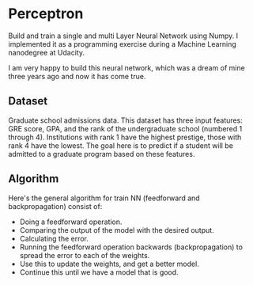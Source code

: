 # Perceptron
Build and train a single and multi Layer Neural Network using Numpy. I implemented it as a programming exercise during a Machine Learning nanodegree at Udacity.

I am very happy to build this neural network, which was a dream of mine three years ago and now it has come true.
## Dataset

Graduate school admissions data. This dataset has three input features: GRE score, GPA, and the rank of the undergraduate school (numbered 1 through 4). 
Institutions with rank 1 have the highest prestige, those with rank 4 have the lowest.
The goal here is to predict if a student will be admitted to a graduate program based on these features.

## Algorithm
Here's the general algorithm for train NN (feedforward and backpropagation) consist of:

- Doing a feedforward operation.
- Comparing the output of the model with the desired output.
- Calculating the error.
- Running the feedforward operation backwards (backpropagation) to spread the error to each of the weights.
- Use this to update the weights, and get a better model.
- Continue this until we have a model that is good.
